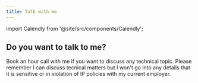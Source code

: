 ```yaml
---
title: Talk with me
---
```

import Calendly from '@site/src/components/Calendly';

## Do you want to talk to me?

Book an hour call with me if you want to discuss any technical topic. Please remember I can discuss tecnical matters but I won't go into any details that it is sensitive or in violation of IP policies with my current employer.

<Calendly></Calendly>